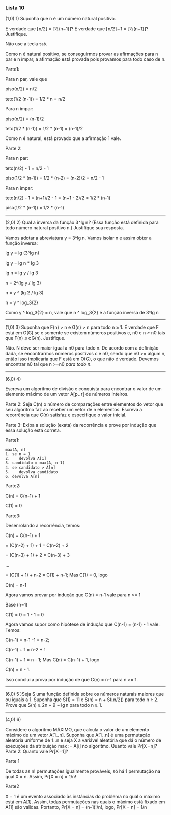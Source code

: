 ### Lista 10

(1,0) 1) Suponha que n é um número natural positivo. 

É verdade que ⌊n/2⌋ = ⌈½ (n−1)⌉? É verdade que ⌈n/2⌉ − 1 = ⌊½ (n−1)⌋? Justifique.

Não use a tecla `tab`.



Como n é natural positivo, se conseguirmos provar as afirmações para n par e n ímpar, a afirmação está provada pois provamos para todo caso de n.

Parte1:

Para n  par, vale que

piso(n/2) =  n/2

teto(1/2 (n-1)) = 1/2 * n = n/2

Para n ímpar:

piso(n/2) = (n-1)/2

teto(1/2 * (n-1)) = 1/2 * (n-1) = (n-1)/2

Como n é natural, está provado que a afirmação 1 vale.



Parte 2:



Para n par:

teto(n/2) - 1 = n/2 - 1

piso(1/2 * (n-1)) = 1/2 * (n-2) = (n-2)/2 = n/2 - 1



Para n ímpar:

teto(n/2) - 1 = (n+1)/2 - 1 = (n+1 - 2)/2 = 1/2 * (n-1)

piso(1/2 * (n-1)) = 1/2 * (n-1)



***

(2,0) 2) Qual a inversa da função 3 ^lg n ? (Essa função está definida para todo número natural positivo n.) Justifique sua resposta.



Vamos adotar a abreviatura y = 3^lg n. Vamos isolar n e assim obter a função inversa:

lg y = lg (3^lg n)

lg y = lg n * lg 3

lg n = lg y / lg 3

n = 2^(lg y / lg 3)

n = y ^ (lg 2 / lg 3)

n = y ^ log_3{2}


Como y ^ log_3{2} = n, vale que n ^ log_3{2} é a função inversa de 3^lg n

***

(1,0) 3) Suponha que F(n) > n e G(n) > n para todo n ≥ 1. É verdade que F está em Ο(G) se e somente se existem números positivos c, n0 e n ≥ n0 tais que F(n) ≤ c G(n). Justifique.

Não. N deve ser maior igual a n0 para todo n. De acordo com a definição dada, se encontrarmos números positivos c e n0, sendo que n0 >= algum n, então isso implicaria que F está em O(G), o que não é verdade. Devemos encontrar n0 tal que n >=n0 *para todo n*.

***

(6,0) 4)

Escreva um algoritmo de divisão e conquista para encontrar o valor de um elemento máximo de um vetor A[p .. r] de números inteiros.

Parte 2: Seja C(n) o número de comparações entre elementos do vetor que seu algoritmo faz ao receber um vetor de n elementos. Escreva a recorrência que C(n) satisfaz e especifique o valor inicial.



Parte 3: Exiba a solução (exata) da recorrência e prove por indução que essa solução está correta.



Parte1: 

``` ol
max(A, n)
1. se n = 1
2.    devolva A[1]
3. candidato = max(A, n-1)
4. se candidato > A[n]
5.    devolva candidato
6. devolva A[n]
```

Parte2:

C(n) = C(n-1) + 1

C(1) = 0

Parte3: 

Desenrolando a recorrência, temos:

C(n) = C(n-1) + 1

= (C(n-2) + 1) + 1 = C(n-2) + 2

= (C(n-3) + 1) + 2 = C(n-3) + 3

...

= (C(1) + 1) + n-2 = C(1) + n-1; Mas C(1) = 0, logo



C(n) = n-1 

Agora vamos provar por indução que C(n) = n-1 vale para n >= 1



Base (n=1)

C(1) = 0 = 1 - 1 = 0

Agora vamos supor como hipótese de indução que C(n-1) = (n-1) - 1 vale. Temos:

C(n-1)  = n-1 -1 = n-2;

C(n-1) + 1 = n-2 + 1

C(n-1) + 1 = n - 1; Mas C(n) = C(n-1) + 1, logo

C(n) = n - 1.

Isso conclui a prova por indução de que C(n) = n-1 para n >= 1.

***

(6,0) 5 )Seja S uma função definida sobre os números naturais maiores que ou iguais a 1. Suponha que S(1) = 11 e S(n) = n + S(⌊n/2⌋) para todo n ≥ 2. Prove que S(n) ≥ 2n + 9 − lg n para todo n ≥ 1.





***

(4,0) 6)



Considere o algoritmo MÁXIMO, que calcula o valor de um elemento máximo de um vetor A[1 .. n]. Suponha que A[1 .. n] é uma permutação aleatória uniforme de 1 .. n e seja X a variável aleatória que dá o número de execuções da atribuição max := A[i] no algoritmo. Quanto vale Pr[X = n]? 
 Parte 2: Quanto vale Pr[X = 1]?



Parte 1

De todas as n! permutações igualmente prováveis, só há 1 permutação na qual X = n. Assim, Pr[X = n] = 1/n!

Parte2

X = 1 é um evento associado às instâncias do problema no qual o máximo está em A[1]. Assim, todas permutações nas quais o máximo está fixado em A[1] são validas. Portanto, Pr[X = n] = (n-1)!/n!, logo, Pr[X = n] = 1/n



